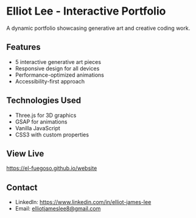 # Elliot Lee - Interactive Portfolio

A dynamic portfolio showcasing generative art and creative coding work.

## Features
- 5 interactive generative art pieces
- Responsive design for all devices
- Performance-optimized animations
- Accessibility-first approach

## Technologies Used
- Three.js for 3D graphics
- GSAP for animations
- Vanilla JavaScript
- CSS3 with custom properties

## View Live
https://el-fuegoso.github.io/website

## Contact
- LinkedIn: https://www.linkedin.com/in/elliot-james-lee
- Email: elliotjameslee8@gmail.com
